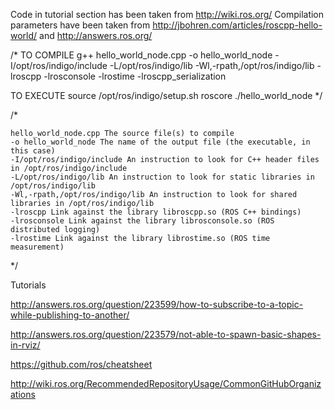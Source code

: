 Code in tutorial section has been taken from http://wiki.ros.org/
Compilation parameters have been taken from http://jbohren.com/articles/roscpp-hello-world/  and  http://answers.ros.org/

/* 
  TO COMPILE
  g++ hello_world_node.cpp -o hello_world_node -I/opt/ros/indigo/include -L/opt/ros/indigo/lib -Wl,-rpath,/opt/ros/indigo/lib -lroscpp -lrosconsole -lrostime -lroscpp_serialization

  TO EXECUTE
  source /opt/ros/indigo/setup.sh
  roscore
  ./hello_world_node
*/

/* 
  
    hello_world_node.cpp The source file(s) to compile
    -o hello_world_node The name of the output file (the executable, in this case)
    -I/opt/ros/indigo/include An instruction to look for C++ header files in /opt/ros/indigo/include
    -L/opt/ros/indigo/lib An instruction to look for static libraries in /opt/ros/indigo/lib
    -Wl,-rpath,/opt/ros/indigo/lib An instruction to look for shared libraries in /opt/ros/indigo/lib
    -lroscpp Link against the library libroscpp.so (ROS C++ bindings)
    -lrosconsole Link against the library librosconsole.so (ROS distributed logging)
    -lrostime Link against the library librostime.so (ROS time measurement)
*/



Tutorials

http://answers.ros.org/question/223599/how-to-subscribe-to-a-topic-while-publishing-to-another/

http://answers.ros.org/question/223579/not-able-to-spawn-basic-shapes-in-rviz/

https://github.com/ros/cheatsheet

http://wiki.ros.org/RecommendedRepositoryUsage/CommonGitHubOrganizations